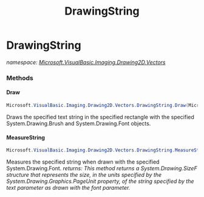 ﻿---
title: DrawingString
---

# DrawingString
_namespace: [Microsoft.VisualBasic.Imaging.Drawing2D.Vectors](N-Microsoft.VisualBasic.Imaging.Drawing2D.Vectors.html)_



### Methods

#### Draw
```csharp
Microsoft.VisualBasic.Imaging.Drawing2D.Vectors.DrawingString.Draw(Microsoft.VisualBasic.Imaging.GDIPlusDeviceHandle,System.Drawing.Rectangle)
```
Draws the specified text string in the specified rectangle with the specified
 System.Drawing.Brush and System.Drawing.Font objects.

#### MeasureString
```csharp
Microsoft.VisualBasic.Imaging.Drawing2D.Vectors.DrawingString.MeasureString(Microsoft.VisualBasic.Imaging.GDIPlusDeviceHandle)
```
Measures the specified string when drawn with the specified System.Drawing.Font.
_returns: This method returns a System.Drawing.SizeF structure that represents the size,
 in the units specified by the System.Drawing.Graphics.PageUnit property, of the
 string specified by the text parameter as drawn with the font parameter._




